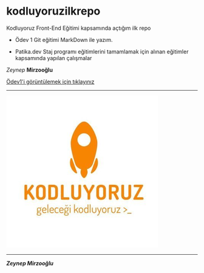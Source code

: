 # kodluyoruzilkrepo

Kodluyoruz Front-End Eğitimi kapsamında açtığım ilk repo
- Ödev 1 Git eğitimi MarkDown ile yazım.
* Patika.dev Staj programı eğitimlerini tamamlamak için alınan eğitimler kapsamında yapılan çalışmalar

*Zeynep*
**Mirzooğlu**


[Ödev1'i görüntülemek için tıklayınız](https://github.com/ZeynepMirzooglu/kodluyoruzilkrepo)

--------------------------

![Kodluyoruz Logo](https://raw.githubusercontent.com/Kodluyoruz/taskforce/git/git/markdown-nedir-nasil-kullaniriz-/figures/kodluyoruz_logo.jpg)

******
***Zeynep Mirzooğlu***

[](https://www.patika.dev)
